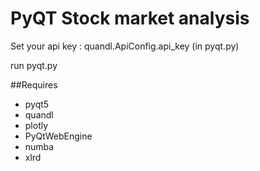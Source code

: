 # PyQT Stock market analysis

Set your api key : quandl.ApiConfig.api_key (in pyqt.py)

run pyqt.py



##Requires

* pyqt5
* quandl
* plotly
* PyQtWebEngine
* numba
* xlrd
